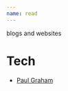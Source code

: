 ```yaml
---
name: read
---
```

blogs and websites

# Tech
- [Paul Graham](http://www.paulgraham.com/articles.html)